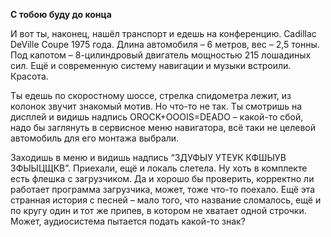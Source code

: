 **С тобою буду до конца**

И вот ты, наконец, нашёл транспорт и едешь на конференцию. Cadillac DeVille Coupe 1975 года. Длина автомобиля – 6 метров, вес – 2,5 тонны. Под капотом – 8-цилиндровый двигатель мощностью 215 лошадиных сил. Ещё и современную систему навигации и музыки встроили. Красота.

Ты едешь по скоростному шоссе, стрелка спидометра лежит, из колонок звучит знакомый мотив. Но что-то не так. Ты смотришь на дисплей и видишь надпись OROCK+OOOIS=DEADO – какой-то сбой, надо бы заглянуть в сервисное меню навигатора, всё таки не целевой автомобиль для его монтажа выбрали.

Заходишь в меню и видишь надпись “ЗДУФЫУ УТЕУК КФШЫУВ ЗФЫЫЦЩКВ”. Приехали, ещё и локаль слетела. Ну хоть в комплекте есть флешка с загрузчиком. Да и хорошо бы проверить, корректно ли работает программа загрузчика, может, тоже что-то поехало. Ещё эта странная история с песней – мало того, что название сломалось, ещё и по кругу один и тот же припев, в котором не хватает одной строчки. Может, аудиосистема пытается подать какой-то знак?